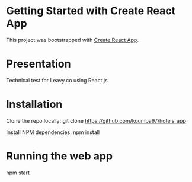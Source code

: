 # Getting Started with Create React App
This project was bootstrapped with [Create React App](https://github.com/facebook/create-react-app).

# Presentation
Technical test for Leavy.co using React.js
# Installation
Clone the repo locally:
git clone https://github.com/koumba97/hotels_app

Install NPM dependencies:
npm install

# Running the web app
npm start